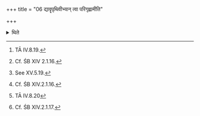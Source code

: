 +++
title = "06 द्यावॄपृथिवीभ्यान् त्वा परिगृह्णामीति"

+++

<details><summary>थिते</summary>

6. With dyāvāpr̥thivībhyaṁ tvā parigr̥hṇāmi[^1] having taken the hold of the Mahāvīra by means of the pair of tongs,[^2] having rubbed off the ashes (from its bottom and sides) by means of the grass-brush (Veda)[^3] whose ends have been cut off,[^4] with antarikṣeṇa tvopayacchāmi[^5] the Pratiprasthātr̥ supports it by means of the supporting ladle.[^6]  

[^1]: TĀ IV.8.19.  

[^2]: Cf. ŚB XIV 2.1.16.  

[^3]: See XV.5.19.  

[^4]: Cf. ŚB XIV.2.1.16.  

[^5]: TĀ IV.8.20   

[^6]: Cf. ŚB XIV.2.1.17.  
</details>
